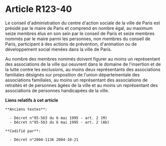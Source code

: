 # Article R123-40

Le conseil d'administration du centre d'action sociale de la ville de Paris est présidé par le maire de Paris et comprend en
nombre égal, au maximum seize membres élus en son sein par le conseil de Paris et seize membres nommés par le maire parmi les
personnes, non membres du conseil de Paris, participant à des actions de prévention, d'animation ou de développement social
menées dans la ville de Paris.

Au nombre des membres nommés doivent figurer au moins un représentant des associations de la ville qui oeuvrent dans le
domaine de l'insertion et de la lutte contre les exclusions, au moins deux représentants des associations familiales désignés
sur proposition de l'union départementale des associations familiales, au moins un représentant des associations de retraités
et de personnes âgées de la ville et au moins un représentant des associations de personnes handicapées de la ville.

**Liens relatifs à cet article**

	**Anciens textes**:

	  - Décret n°95-563 du 6 mai 1995 - art. 2 (M)
	  - Décret n°95-563 du 6 mai 1995 - art. 2 (Ab)

	**Codifié par**:

	  - Décret n°2004-1136 2004-10-21
